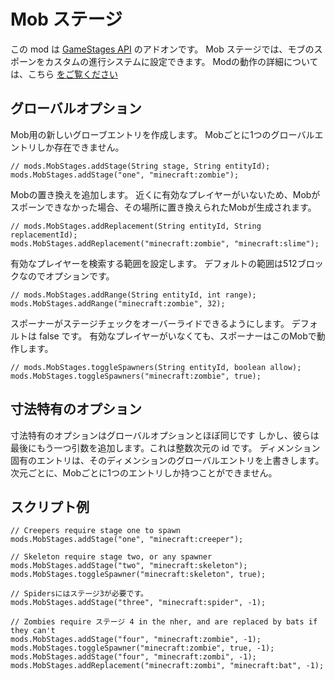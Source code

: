# Mob ステージ

この mod は [GameStages API](https://minecraft.curseforge.com/projects/game-stages) のアドオンです。 Mob ステージでは、モブのスポーンをカスタムの進行システムに設定できます。 Modの動作の詳細については、こちら [をご覧ください](https://minecraft.curseforge.com/projects/mob-stages)

## グローバルオプション

Mob用の新しいグローブエントリを作成します。 Mobごとに1つのグローバルエントリしか存在できません。

```zenscript
// mods.MobStages.addStage(String stage, String entityId);
mods.MobStages.addStage("one", "minecraft:zombie");
```

Mobの置き換えを追加します。 近くに有効なプレイヤーがいないため、Mobがスポーンできなかった場合、その場所に置き換えられたMobが生成されます。

```zenscript
// mods.MobStages.addReplacement(String entityId, String replacementId);
mods.MobStages.addReplacement("minecraft:zombie", "minecraft:slime");
```

有効なプレイヤーを検索する範囲を設定します。 デフォルトの範囲は512ブロックなのでオプションです。

```zenscript
// mods.MobStages.addRange(String entityId, int range);
mods.MobStages.addRange("minecraft:zombie", 32);
```

スポーナーがステージチェックをオーバーライドできるようにします。 デフォルトは false です。 有効なプレイヤーがいなくても、スポーナーはこのMobで動作します。

```zenscript
// mods.MobStages.toggleSpawners(String entityId, boolean allow);
mods.MobStages.toggleSpawners("minecraft:zombie", true);
```

## 寸法特有のオプション

寸法特有のオプションはグローバルオプションとほぼ同じです しかし、彼らは最後にもう一つ引数を追加します。これは整数次元の id です。 ディメンション固有のエントリは、そのディメンションのグローバルエントリを上書きします。 次元ごとに、Mobごとに1つのエントリしか持つことができません。

## スクリプト例

```zenscript
// Creepers require stage one to spawn
mods.MobStages.addStage("one", "minecraft:creeper");

// Skeleton require stage two, or any spawner
mods.MobStages.addStage("two", "minecraft:skeleton");
mods.MobStages.toggleSpawner("minecraft:skeleton", true);

// Spidersにはステージ3が必要です。
mods.MobStages.addStage("three", "minecraft:spider", -1);

// Zombies require ステージ 4 in the nher, and are replaced by bats if they can't
mods.MobStages.addStage("four", "minecraft:zombie", -1);
mods.MobStages.toggleSpawner("minecraft:zombie", true, -1);
mods.MobStages.addStage("four", "minecraft:zombi", -1);
mods.MobStages.addReplacement("minecraft:zombi", "minecraft:bat", -1);
```